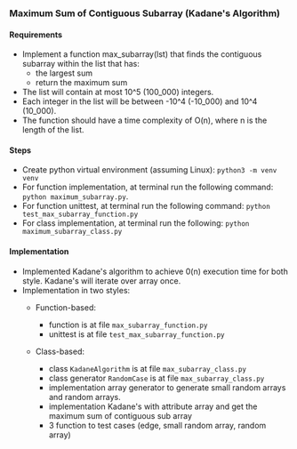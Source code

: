 ### Maximum Sum of Contiguous Subarray (Kadane's Algorithm)

#### Requirements
-  Implement a function max_subarray(lst) that finds the contiguous subarray within the list that has: 
    - the largest sum
    - return the maximum sum
- The list will contain at most 10^5 (100_000) integers.
- Each integer in the list will be between -10^4 (-10_000) and 10^4 (10_000).
- The function should have a time complexity of O(n), where n is the length of the list.

#### Steps
- Create python virtual environment (assuming Linux): `python3 -m venv venv`
- For function implementation, at terminal run the following command: `python maximum_subarray.py`.
- For function unittest, at terminal run the following command: `python test_max_subarray_function.py`
- For class implementation, at terminal run the following: `python maximum_subarray_class.py`

#### Implementation
- Implemented Kadane's algorithm to achieve 0(n) execution time for both style. Kadane's will iterate over array once.
- Implementation in two styles:
    - Function-based:
        - function is at file `max_subarray_function.py`
        - unittest is at file `test_max_subarray_function.py`

    - Class-based:
        - class `KadaneAlgorithm` is at file `max_subarray_class.py`
        - class generator `RandomCase` is at file `max_subarray_class.py`
        - implementation array generator to generate small random arrays and random arrays.
        - implementation Kadane's with attribute array and get the maximum sum of contiguous sub array
        - 3 function to test cases (edge, small random array, random array)
